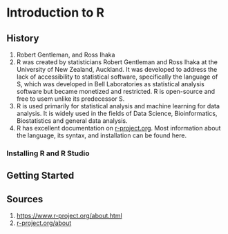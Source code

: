 # Introduction to R

## History
1. Robert Gentleman, and Ross Ihaka
2. R was created by statisticians Robert Gentleman and Ross Ihaka at the University of New Zealand, Auckland. It was developed to address the lack of accessibility to statistical software, specifically the language of S, which was developed in Bell Laboratories as statistical analysis software but became monetized and restricted. R is open-source and free to usem unlike its predecessor S. 
3. R is used primarily for statistical analysis and machine learning for data analysis. It is widely used in the fields of Data Science, Bioinformatics, Biostatistics and general data analysis.
4. R has excellent documentation on [r-project.org](https://www.r-project.org/). Most information about the language, its syntax, and installation can be found here.
   
### Installing R and R Studio

## Getting Started
## Sources
1. https://www.r-project.org/about.html
2. [r-project.org/about](https://www.r-project.org/about.html)
